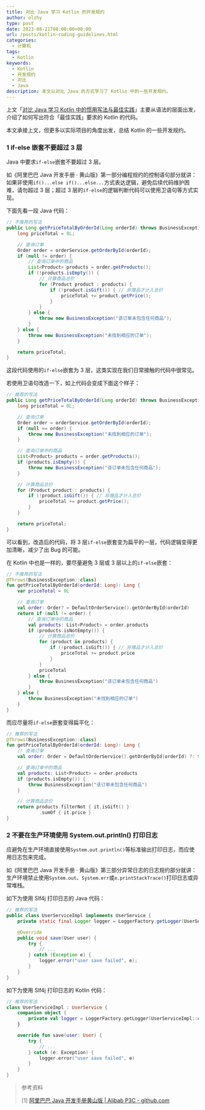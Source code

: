 ```yaml
---
title: 对比 Java 学习 Kotlin 的开发规约
author: olzhy
type: post
date: 2023-08-21T08:00:00+08:00
url: /posts/kotlin-coding-guidelines.html
categories:
  - 计算机
tags:
  - Kotlin
keywords:
  - Kotlin
  - 开发规约
  - 对比
  - Java
description: 本文以对比 Java 的方式学习了 Kotlin 中的一些开发规约。
---
```


上文「[对比 Java 学习 Kotlin 中的惯用写法与最佳实践](https://olzhy.github.io/posts/kotlin-idioms-and-best-practices.html)」主要从语法的层面出发，介绍了如何写出符合「最佳实践」要求的 Kotlin 的代码。

本文承接上文，但更多以实际项目的角度出发，总结 Kotlin 的一些开发规约。

### 1 if-else 嵌套不要超过 3 层

Java 中要求`if-else`嵌套不要超过 3 层。

如《阿里巴巴 Java 开发手册 · 黄山版》第一部分编程规约的控制语句部分就讲：如果非使用`if()...else if()...else...`方式表达逻辑，避免后续代码维护困难，请勿超过 3 层；超过 3 层的`if-else`的逻辑判断代码可以使用卫语句等方式实现。

下面先看一段 Java 代码：

```java
// 不推荐的写法
public Long getPriceTotalByOrderId(Long orderId) throws BusinessException {
    long priceTotal = 0L;

    // 查询订单
    Order order = orderService.getOrderById(orderId);
    if (null != order) {
        // 查询订单中的商品
        List<Product> products = order.getProducts();
        if (!products.isEmpty()) {
            // 计算商品总价
            for (Product product : products) {
                if (!product.isGift()) { // 非赠品才计入总价
                    priceTotal += product.getPrice();
                }
            }
        } else {
            throw new BusinessException("该订单未包含任何商品");
        }
    } else {
        throw new BusinessException("未找到相应的订单");
    }

    return priceTotal;
}
```

这段代码使用的`if-else`嵌套为 3 层，这类实现在我们日常接触的代码中很常见。

若使用卫语句改造一下，如上代码会变成下面这个样子：

```java
// 推荐的写法
public Long getPriceTotalByOrderId(Long orderId) throws BusinessException {
    long priceTotal = 0L;

    // 查询订单
    Order order = orderService.getOrderById(orderId);
    if (null == order) {
        throw new BusinessException("未找到相应的订单");
    }

    // 查询订单中的商品
    List<Product> products = order.getProducts();
    if (products.isEmpty()) {
        throw new BusinessException("该订单未包含任何商品");
    }

    // 计算商品总价
    for (Product product : products) {
        if (!product.isGift()) { // 非赠品才计入总价
            priceTotal += product.getPrice();
        }
    }

    return priceTotal;
}
```

可以看到，改造后的代码，将 3 层`if-else`嵌套变为扁平的一层，代码逻辑变得更加清晰，减少了出 Bug 的可能。

在 Kotlin 中也是一样的，要尽量避免 3 层或 3 层以上的`if-else`嵌套：

```kotlin
// 不推荐的写法
@Throws(BusinessException::class)
fun getPriceTotalByOrderId(orderId: Long): Long {
    var priceTotal = 0L

    // 查询订单
    val order: Order? = DefaultOrderService().getOrderById(orderId)
    return if (null != order) {
        // 查询订单中的商品
        val products: List<Product> = order.products
        if (products.isNotEmpty()) {
            // 计算商品总价
            for (product in products) {
                if (!product.isGift()) { // 非赠品才计入总价
                    priceTotal += product.price
                }
            }
            priceTotal
        } else {
            throw BusinessException("该订单未包含任何商品")
        }
    } else {
        throw BusinessException("未找到相应的订单")
    }
}
```

而应尽量将`if-else`嵌套变得扁平化：

```kotlin
// 推荐的写法
@Throws(BusinessException::class)
fun getPriceTotalByOrderId(orderId: Long): Long {
    // 查询订单
    val order: Order = DefaultOrderService().getOrderById(orderId) ?: throw BusinessException("未找到相应的订单")

    // 查询订单中的商品
    val products: List<Product> = order.products
    if (products.isEmpty()) {
        throw BusinessException("该订单未包含任何商品")
    }

    // 计算商品总价
    return products.filterNot { it.isGift() }
            .sumOf { it.price }
}
```

### 2 不要在生产环境使用 System.out.println() 打印日志

应避免在生产环境直接使用`System.out.println()`等标准输出打印日志，而应使用日志包来完成。

如《阿里巴巴 Java 开发手册 · 黄山版》第三部分异常日志的日志规约部分就讲：生产环境禁止使用`System.out`、`System.err`或`e.printStackTrace()`打印日志或异常堆栈。

如下为使用 Slf4j 打印日志的 Java 代码：

```java
// 推荐的写法
public class UserServiceImpl implements UserService {
    private static final Logger logger = LoggerFactory.getLogger(UserServiceImpl.class);

    @Override
    public void save(User user) {
        try {
            // ...
        } catch (Exception e) {
            logger.error("user save failed", e);
        }
    }
}
```

如下为使用 Slf4j 打印日志的 Kotlin 代码：

```kotlin
// 推荐的写法
class UserServiceImpl : UserService {
    companion object {
        private val logger = LoggerFactory.getLogger(UserServiceImpl::class.java)
    }

    override fun save(user: User) {
        try {
            // ...
        } catch (e: Exception) {
            logger.error("user save failed", e)
        }
    }
}
```

> 参考资料
>
> [1] [阿里巴巴 Java 开发手册黄山版 | Alibab P3C - github.com](https://github.com/alibaba/p3c)
